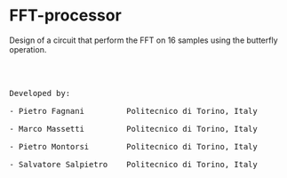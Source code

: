 # FFT-processor
Design of a circuit that perform the FFT on 16 samples using the butterfly operation.

<br>
<br>
<pre>
Developed by:<br>
- Pietro Fagnani         Politecnico di Torino, Italy <br>
- Marco Massetti         Politecnico di Torino, Italy <br>
- Pietro Montorsi        Politecnico di Torino, Italy <br>
- Salvatore Salpietro    Politecnico di Torino, Italy <br>
</pre>
